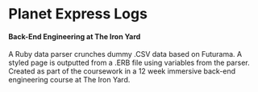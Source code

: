 # Planet Express Logs 
#### Back-End Engineering at The Iron Yard
A Ruby data parser crunches dummy .CSV data based on Futurama. A styled page is outputted from a .ERB file using variables from the parser. Created as part of the coursework in a 12 week immersive back-end engineering course at The Iron Yard.

